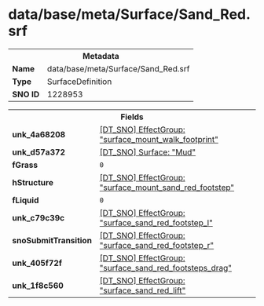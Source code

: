 <h1>data/base/meta/Surface/Sand_Red.srf</h1><table><tr><th colspan="100%">Metadata</th></tr><tr><td><b>Name</b></td><td>data/base/meta/Surface/Sand_Red.srf</td></tr><tr><td><b>Type</b></td><td>SurfaceDefinition</td></tr><tr><td><b>SNO ID</b></td><td>1228953</td></tr></table>

<table><tr><th colspan="100%">Fields</th></tr><tr><td><b>unk_4a68208</b></td><td><a href="..\EffectGroup\surface_mount_walk_footprint.efg">[DT_SNO] EffectGroup: "surface_mount_walk_footprint"</a></td></tr><tr><td><b>unk_d57a372</b></td><td><a href="Mud.srf">[DT_SNO] Surface: "Mud"</a></td></tr><tr><td><b>fGrass</b></td><td><code>0</code></td></tr><tr><td><b>hStructure</b></td><td><a href="..\EffectGroup\surface_mount_sand_red_footstep.efg">[DT_SNO] EffectGroup: "surface_mount_sand_red_footstep"</a></td></tr><tr><td><b>fLiquid</b></td><td><code>0</code></td></tr><tr><td><b>unk_c79c39c</b></td><td><a href="..\EffectGroup\surface_sand_red_footstep_l.efg">[DT_SNO] EffectGroup: "surface_sand_red_footstep_l"</a></td></tr><tr><td><b>snoSubmitTransition</b></td><td><a href="..\EffectGroup\surface_sand_red_footstep_r.efg">[DT_SNO] EffectGroup: "surface_sand_red_footstep_r"</a></td></tr><tr><td><b>unk_405f72f</b></td><td><a href="..\EffectGroup\surface_sand_red_footsteps_drag.efg">[DT_SNO] EffectGroup: "surface_sand_red_footsteps_drag"</a></td></tr><tr><td><b>unk_1f8c560</b></td><td><a href="..\EffectGroup\surface_sand_red_lift.efg">[DT_SNO] EffectGroup: "surface_sand_red_lift"</a></td></tr></table>

